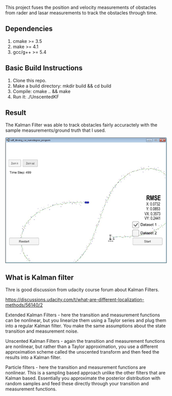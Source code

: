 This project fuses the position and velocity measurements of obstacles from rader and lasar measurements to track the obstacles through time.  

[//]: # (Image References)

[image2]: ./resources/ukf_test.jpg 


## Dependencies

1. cmake >= 3.5
2. make >= 4.1
3. gcc/g++ >= 5.4


## Basic Build Instructions

1. Clone this repo.
2. Make a build directory: mkdir build && cd build
3. Compile: cmake .. && make
4. Run it: ./UnscentedKF


## Result
The Kalman Filter was able to track obstacles fairly accuractely with the sample measurements/ground truth that I used.

![alt text][image2]

## What is Kalman filter 

Thre is good discussion from udacity course forum about Kalman Filters. 

https://discussions.udacity.com/t/what-are-different-localization-methods/56140/2


Extended Kalman Filters - here the transition and measurement functions can be nonlinear, but you linearize them using a Taylor series and plug them into a regular Kalman filter. You make the same assumptions about the state transition and measurement noise.


Unscented Kalman Filters - again the transition and measurement functions are nonlinear, but rather than a Taylor approximation, you use a different approximation scheme called the unscented transform and then feed the results into a Kalman filter.


Particle filters - here the transition and measurement functions are nonlinear. This is a sampling based approach unlike the other filters that are Kalman based. Essentially you approximate the posterior distribution with random samples and feed these directly through your transition and measurement functions.
